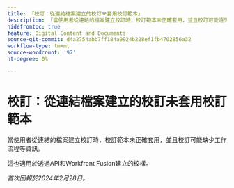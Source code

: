 ```yaml
---
title: 「校訂：從連結檔案建立的校訂未套用校訂範本」
description: 「當使用者從連結的檔案建立校訂時，校訂範本未正確套用，並且校訂可能遺失工作流程等資訊。」
hidefromtoc: true
feature: Digital Content and Documents
source-git-commit: d4a2754abb7ff184a9924b228ef1fb4702856a32
workflow-type: tm+mt
source-wordcount: '97'
ht-degree: 0%

---
```



# 校訂：從連結檔案建立的校訂未套用校訂範本

<!--On WF, WFF, WFP TOCs-->

當使用者從連結的檔案建立校訂時，校訂範本未正確套用，並且校訂可能缺少工作流程等資訊。

這也適用於透過API和Workfront Fusion建立的校樣。

_首次回報於2024年2月28日。_
